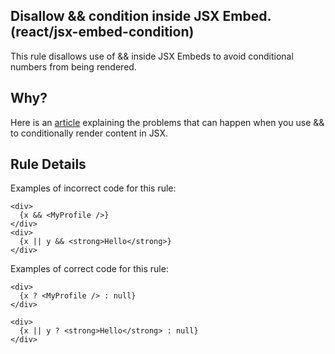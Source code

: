 ## Disallow && condition inside JSX Embed. (react/jsx-embed-condition)
This rule disallows use of && inside JSX Embeds to avoid conditional numbers from being rendered.

## Why?
Here is an [article](https://kentcdodds.com/blog/use-ternaries-rather-than-and-and-in-jsx) explaining the problems that can happen when you use && to conditionally render content in JSX.

## Rule Details
Examples of incorrect code for this rule:

```
<div>
  {x && <MyProfile />}
</div>
<div>
  {x || y && <strong>Hello</strong>}
</div>
```

Examples of correct code for this rule:
```
<div>
  {x ? <MyProfile /> : null}
</div>

<div>
  {x || y ? <strong>Hello</strong> : null}
</div>
```
